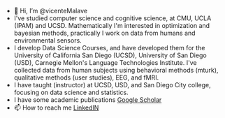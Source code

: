 - 👋 Hi, I’m @vicenteMalave
- I've studied computer science and cognitive science, at CMU, UCLA (IPAM) and UCSD. Mathematically I'm interested in optimization and bayesian methods, practically I work on data from humans and environmental sensors.
- I develop Data Science Courses, and have developed them for the University of California San Diego (UCSD), University of San Diego (USD), Carnegie Mellon's Language Technologies Institute. I've collected data from human subjects using behavioral methods (mturk), qualitative methods (user studies), EEG, and fMRI.
- I have taught (instructor) at UCSD, USD, and San Diego City college, focusing on data science and statistics.  
- I have some academic publications [Google Scholar](https://scholar.google.com/citations?hl=en&user=Un41qyEAAAAJ)
- 📫 How to reach me 
[LinkedIN](https://www.linkedin.com/in/vicentemalave/)
<!---
vicenteMalave/vicenteMalave is a ✨ special ✨ repository because its `README.md` (this file) appears on your GitHub profile.
You can click the Preview link to take a look at your changes.
--->
